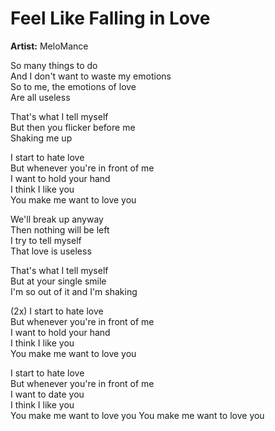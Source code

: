 # Feel Like Falling in Love

**Artist:** MeloMance

So many things to do\
And I don't want to waste my emotions\
So to me, the emotions of love\
Are all useless

That's what I tell myself\
But then you flicker before me\
Shaking me up

I start to hate love\
But whenever you're in front of me\
I want to hold your hand\
I think I like you\
You make me want to love you

We'll break up anyway\
Then nothing will be left\
I try to tell myself\
That love is useless

That's what I tell myself\
But at your single smile\
I'm so out of it and I'm shaking

(2x)
I start to hate love\
But whenever you're in front of me\
I want to hold your hand\
I think I like you\
You make me want to love you

I start to hate love\
But whenever you're in front of me\
I want to date you\
I think I like you\
You make me want to love you
You make me want to love you

